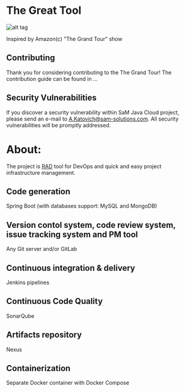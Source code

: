 The Great Tool
=============================

![alt tag](http://borr.sam-solutions.net/jcc/thegreattool/raw/master/thegreattool.PNG)

Inspired by Amazon(c) "The Grand Tour" show

## Contributing

Thank you for considering contributing to the The Grand Tour! The contribution guide can be found in ...

## Security Vulnerabilities

If you discover a security vulnerability within SaM Java Cloud project, please send an e-mail to A.Katovich@sam-solutions.com. All security vulnerabilities will be promptly addressed.

# About:

The project is [RAD](https://en.wikipedia.org/wiki/Rapid_application_development) tool for DevOps and quick and easy project infrastructure management.

## Code generation
Spring Boot (with databases support: MySQL and MongoDB)

## Version contol system, code review system, issue tracking system and PM tool
Any Git server and/or GitLab

## Continuous integration & delivery
Jenkins pipelines

## Continuous Code Quality
SonarQube

## Artifacts repository
Nexus

## Containerization
Separate Docker container with Docker Compose

